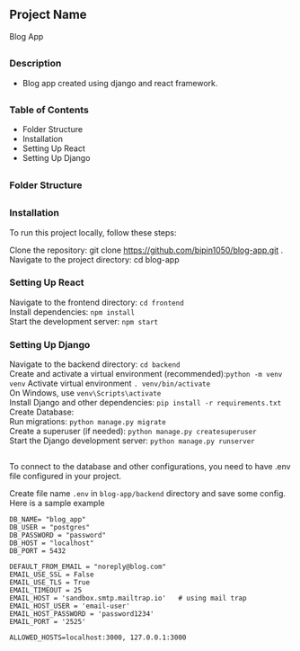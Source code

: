 ## Project Name
Blog App
##

### Description
- Blog app created using django and react framework.

##

### Table of Contents
- Folder Structure
- Installation
- Setting Up React
- Setting Up Django
##

### Folder Structure


##
### Installation
To run this project locally, follow these steps:

Clone the repository: git clone https://github.com/bipin1050/blog-app.git .
Navigate to the project directory: cd blog-app

### Setting Up React
Navigate to the frontend directory: ``cd frontend`` \
Install dependencies: ``npm install`` \
Start the development server: ``npm start`` 

### Setting Up Django
Navigate to the backend directory: ``cd backend``\
Create and activate a virtual environment (recommended):``python -m venv venv``
Activate virtual environment ``. venv/bin/activate``    
On Windows, use ``venv\Scripts\activate``\
Install Django and other dependencies: ``pip install -r requirements.txt``\
Create Database:\
Run migrations: ``python manage.py migrate``\
Create a superuser (if needed): ``python manage.py createsuperuser``\
Start the Django development server: ``python manage.py runserver``

##
To connect to the database and other configurations, you need to have .env file configured in your project.

Create file name ``.env`` in ``blog-app/backend`` directory and save some config. Here is a sample example

```
DB_NAME= "blog_app"
DB_USER = "postgres"
DB_PASSWORD = "password"
DB_HOST = "localhost"
DB_PORT = 5432

DEFAULT_FROM_EMAIL = "noreply@blog.com"
EMAIL_USE_SSL = False
EMAIL_USE_TLS = True
EMAIL_TIMEOUT = 25
EMAIL_HOST = 'sandbox.smtp.mailtrap.io'   # using mail trap
EMAIL_HOST_USER = 'email-user'
EMAIL_HOST_PASSWORD = 'password1234'
EMAIL_PORT = '2525'

ALLOWED_HOSTS=localhost:3000, 127.0.0.1:3000
```

